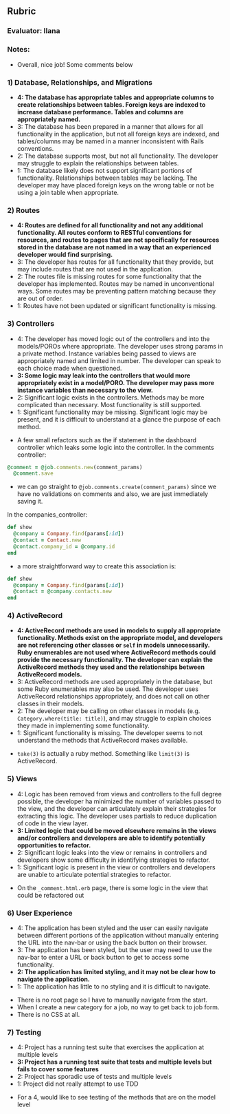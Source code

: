 ## Rubric

### Evaluator: Ilana

### Notes:

- Overall, nice job! Some comments below

### 1) Database, Relationships, and Migrations

* **4: The database has appropriate tables and appropriate columns to create relationships between tables. Foreign keys are indexed to increase database performance. Tables and columns are appropriately named.**
* 3: The database has been prepared in a manner that allows for all functionality in the application, but not all foreign keys are indexed, and tables/columns may be named in a manner inconsistent with Rails conventions.
* 2: The database supports most, but not all functionality. The developer may struggle to explain the relationships between tables.
* 1: The database likely does not support significant portions of functionality. Relationships between tables may be lacking. The developer may have placed foreign keys on the wrong table or not be using a join table when appropriate.

### 2) Routes

* **4: Routes are defined for all functionality and not any additional functionality. All routes conform to RESTful conventions for resources, and routes to pages that are not specifically for resources stored in the database are not named in a way that an experienced developer would find surprising.**
* 3: The developer has routes for all functionality that they provide, but may include routes that are not used in the application.
* 2: The routes file is missing routes for some functionality that the developer has implemented. Routes may be named in unconventional ways. Some routes may be preventing pattern matching because they are out of order.
* 1: Routes have not been updated or significant functionality is missing.

### 3) Controllers

* 4: The developer has moved logic out of the controllers and into the models/POROs where appropriate. The developer uses strong params in a private method. Instance variables being passed to views are appropriately named and limited in number. The developer can speak to each choice made when questioned.
* **3: Some logic may leak into the controllers that would more appropriately exist in a model/PORO. The developer may pass more instance variables than necessary to the view.**
* 2: Significant logic exists in the controllers. Methods may be more complicated than necessary. Most functionality is still supported.
* 1: Significant functionality may be missing. Significant logic may be present, and it is difficult to understand at a glance the purpose of each method.

- A few small refactors such as the if statement in the dashboard controller which leaks some logic into the controller.
In the comments controller:

```ruby
@comment = @job.comments.new(comment_params)
  @comment.save
```

- we can go straight to `@job.comments.create(comment_params)` since we have no validations on comments and also, we are just immediately saving it.

In the companies_controller:

```ruby
def show
  @company = Company.find(params[:id])
  @contact = Contact.new
  @contact.company_id = @company.id
end
```
- a more straightforward way to create this association is:

```ruby
def show
  @company = Company.find(params[:id])
  @contact = @company.contacts.new
end
```

### 4) ActiveRecord

* **4: ActiveRecord methods are used in models to supply all appropriate functionality. Methods exist on the appropriate model, and developers are not referencing other classes or `self` in models unnecessarily. Ruby enumerables are not used where ActiveRecord methods could provide the necessary functionality. The developer can explain the ActiveRecord methods they used and the relationships between ActiveRecord models.**
* 3: ActiveRecord methods are used appropriately in the database, but some Ruby enumerables may also be used. The developer uses ActiveRecord relationships appropriately, and does not call on other classes in their models.
* 2: The developer may be calling on other classes in models (e.g. `Category.where(title: title)`), and may struggle to explain choices they made in implementing some functionality.
* 1: Significant functionality is missing. The developer seems to not understand the methods that ActiveRecord makes available.

- `take(3)` is actually a ruby method. Something like `limit(3)` is ActiveRecord.

### 5) Views

* 4: Logic has been removed from views and controllers to the full degree possible, the developer ha minimized the number of variables passed to the view, and the developer can articulately explain their strategies for extracting this logic. The developer uses partials to reduce duplication of code in the view layer.
* **3: Limited logic that could be moved elsewhere remains in the views and/or controllers and developers are able to identify potentially opportunities to refactor.**
* 2: Significant logic leaks into the view or remains in controllers and developers show some difficulty in identifying strategies to refactor.
* 1: Significant logic is present in the view or controllers and developers are unable to articulate potential strategies to refactor.

- On the `_comment.html.erb` page, there is some logic in the view that could be refactored out

### 6) User Experience

* 4: The application has been styled and the user can easily navigate between different portions of the application without manually entering the URL into the nav-bar or using the back button on their browser.
* 3: The application has been styled, but the user may need to use the nav-bar to enter a URL or back button to get to access some functionality.
* **2: The application has limited styling, and it may not be clear how to navigate the application.**
* 1: The application has little to no styling and it is difficult to navigate.

- There is no root page so I have to manually navigate from the start.
- When I create a new category for a job, no way to get back to job form.
- There is no CSS at all.

### 7) Testing

* 4: Project has a running test suite that exercises the application at multiple levels
* **3: Project has a running test suite that tests and multiple levels but fails to cover some features**
* 2: Project has sporadic use of tests and multiple levels
* 1: Project did not really attempt to use TDD

- For a 4, would like to see testing of the methods that are on the model level
